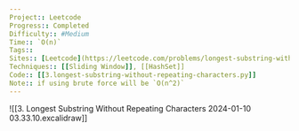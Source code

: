 ```yaml
---
Project:: Leetcode
Progress:: Completed
Difficulty:: #Medium 
Time:: `O(n)`
Tags:: 
Sites:: [Leetcode](https://leetcode.com/problems/longest-substring-without-repeating-characters/description/)
Techniques:: [[Sliding Window]], [[HashSet]] 
Code:: [[3.longest-substring-without-repeating-characters.py]]
Note:: if using brute force will be `O(n^2)`
---
```



![[3. Longest Substring Without Repeating Characters 2024-01-10 03.33.10.excalidraw]]

